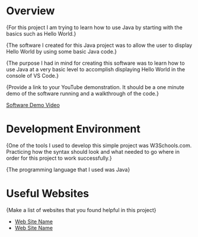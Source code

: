 # Overview

{For this project I am trying to learn how to use Java by starting with the basics such as Hello World.}

{The software I created for this Java project was to allow the user to display Hello World by using some basic Java code.}

{The purpose I had in mind for creating this software was to learn how to use Java at a very basic level to accomplish displaying Hello World in the console of VS Code.}

{Provide a link to your YouTube demonstration.  It should be a one minute demo of the software running and a walkthrough of the code.}

[Software Demo Video](https://youtu.be/UTSkaWbAWP8)

# Development Environment

{One of the tools I used to develop this simple project was W3Schools.com. Practicing how the syntax should look and what needed to go where in order for this project to work successfully.}

{The programming language that I used was Java}

# Useful Websites

{Make a list of websites that you found helpful in this project}
* [Web Site Name](https://www.w3schools.com/java/default.asp)
* [Web Site Name](https://www.w3schools.com/java/java_syntax.asp)